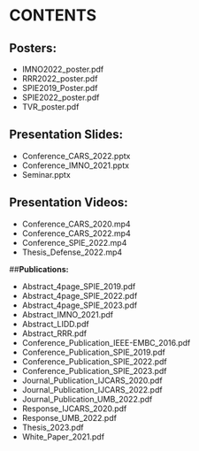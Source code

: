 # **CONTENTS**

## **Posters:**
- IMNO2022_poster.pdf
- RRR2022_poster.pdf
- SPIE2019_Poster.pdf
- SPIE2022_poster.pdf
- TVR_poster.pdf

## **Presentation Slides:**
- Conference_CARS_2022.pptx
- Conference_IMNO_2021.pptx
- Seminar.pptx

## **Presentation Videos:**
- Conference_CARS_2020.mp4
- Conference_CARS_2022.mp4
- Conference_SPIE_2022.mp4
- Thesis_Defense_2022.mp4

##**Publications:**
- Abstract_4page_SPIE_2019.pdf
- Abstract_4page_SPIE_2022.pdf
- Abstract_4page_SPIE_2023.pdf
- Abstract_IMNO_2021.pdf
- Abstract_LIDD.pdf
- Abstract_RRR.pdf
- Conference_Publication_IEEE-EMBC_2016.pdf
- Conference_Publication_SPIE_2019.pdf
- Conference_Publication_SPIE_2022.pdf
- Conference_Publication_SPIE_2023.pdf
- Journal_Publication_IJCARS_2020.pdf
- Journal_Publication_IJCARS_2022.pdf
- Journal_Publication_UMB_2022.pdf
- Response_IJCARS_2020.pdf
- Response_UMB_2022.pdf
- Thesis_2023.pdf
- White_Paper_2021.pdf
